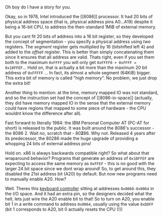 Oh boy do I have a story for you.

Okay, so in 1978, Intel introduced the [[8086]] processor. It had 20 bits of physical address space (that is, physical address pins A0...A19) despite it being a 16-bit CPU, to address the then-standard 1MiB of external memory. 

But you cant fit 20 bits of address into a 16 bit register, so they developed the concept of segmentation - you specify a physical address using *two* registers. The *segment* register gets multiplied by 16 (bitshifted left 4) and added to the *offset* register. This is better than simply concatenating them since it ensures that all address are valid. Thats right, even if you set them both to the maximum `0xFFFF` you will only get `0xFFFF0 + 0xFFFF = 0x10FFEF`... Hold on, that is actually a bit more than the maximum 20 bit address of `0xFFFFF` ... In fact, its almost a whole segment (64KiB) bigger. This extra bit of memory is called "high memory". No problem, we just drop the extra bit!

Another thing to mention: at the time, memory mapped IO was not standard, and so the instruction set had the concept of [[8086-io-space]] (actually, they did have memory mapped IO in the sense that the external memory could have regions that mapped to some piece of hardware - the CPU wouldnt know the difference after all).

Fast forward to literally 1984: the IBM Personal Computer AT (PC-AT for short) is released to the public. It was built around the 8086's successor - the 8086 2. Wait no, scratch that - 80**2**86. Why not. Released 4 years after its predecessor, the 80286 made the huge upgrade of providing a whopping 24 bits of external address pins!

Hold on. x86 is always backwards compatible right? So what about that wraparound behavior? Programs that generate an address of `0x10FFEF` are expecting to access the same memory as `0xFFEF` - this is no good with the larger 24 bit space since we dont wrap around! So, to get around this, they disabled the 21st address bit (A20) by default. But now new programs need to manually enable A20. How?

Well. Theres this [keyboard controller](https://wiki.osdev.org/%228042%22_PS/2_Controller) sitting at addresses `0x0060-0x0064` in the I/O space. And it had an extra pin, so the designers decided what the hell, lets just wire the A20 enable bit to that! So to turn on A20, you enable bit 1 in a write command to address `0x0064`, usually using the value `0xDDFF` (bit 1 corresponds to A20, bit 0 actually resets the CPU (!))